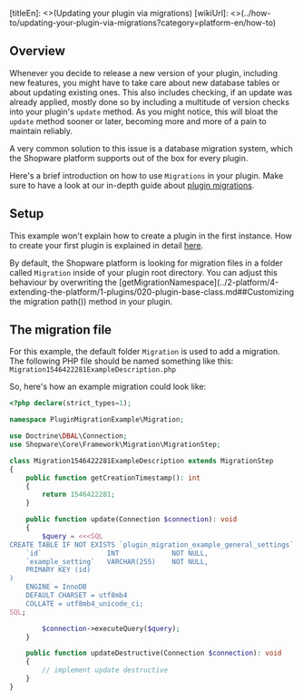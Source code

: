 [titleEn]: <>(Updating your plugin via migrations)
[wikiUrl]: <>(../how-to/updating-your-plugin-via-migrations?category=platform-en/how-to)

## Overview

Whenever you decide to release a new version of your plugin, including new features, you might have to take
care about new database tables or about updating existing ones.
This also includes checking, if an update was already applied, mostly done so by including a multitude of
version checks into your plugin's `update` method.
As you might notice, this will bloat the `update` method sooner or later, becoming more and more of a pain to
maintain reliably.

A very common solution to this issue is a database migration system, which the Shopware platform supports out of the box
for every plugin.

Here's a brief introduction on how to use `Migrations` in your plugin.
Make sure to have a look at our in-depth guide about [plugin migrations](../2-platform/4-extending-the-platform/1-plugins/080-plugin-migrations.md).

## Setup

This example won't explain how to create a plugin in the first instance.
How to create your first plugin is explained in detail [here](./020-plugin-quick-start.md).

By default, the Shopware platform is looking for migration files in a folder called `Migration` inside of your
plugin root directory.
You can adjust this behaviour by overwriting the [getMigrationNamespace](../2-platform/4-extending-the-platform/1-plugins/020-plugin-base-class.md##Customizing the migration path()) method in your plugin.

## The migration file

For this example, the default folder `Migration` is used to add a migration.
The following PHP file should be named something like this: `Migration1546422281ExampleDescription.php`

So, here's how an example migration could look like:
```php
<?php declare(strict_types=1);

namespace PluginMigrationExample\Migration;

use Doctrine\DBAL\Connection;
use Shopware\Core\Framework\Migration\MigrationStep;

class Migration1546422281ExampleDescription extends MigrationStep
{
    public function getCreationTimestamp(): int
    {
        return 1546422281;
    }

    public function update(Connection $connection): void
    {
        $query = <<<SQL
CREATE TABLE IF NOT EXISTS `plugin_migration_example_general_settings` (
    `id`                INT             NOT NULL,
    `example_setting`   VARCHAR(255)    NOT NULL,
    PRIMARY KEY (id)
)
    ENGINE = InnoDB
    DEFAULT CHARSET = utf8mb4
    COLLATE = utf8mb4_unicode_ci;
SQL;

        $connection->executeQuery($query);
    }

    public function updateDestructive(Connection $connection): void
    {
        // implement update destructive
    }
}
```


